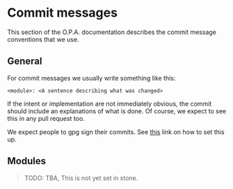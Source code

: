 # Commit messages

This section of the O.P.A. documentation describes the commit message conventions that we use.

## General

For commit messages we usually write something like this:

`<module>: <A sentence describing what was changed>`

If the intent or implementation are not immediately obvious, the commit should include an explanations of what is done. Of course, we expect to see this in any pull request too.

<!--In general, try to follow [these](https://chris.beams.io/posts/git-commit/) conventions to the best of your abilities.-->

We expect people to gpg sign their commits. See [this](https://docs.github.com/en/github/authenticating-to-github/managing-commit-signature-verification/signing-commits) link on how to set this up.

## Modules

> TODO: TBA, This is not yet set in stone.
<!--
We use modules to describe where in the system the change is made. For the Managarm repo, we use the following modules:
- `thor`, optionally followed by a subsystem or arch, like `thor/pci` or `thor/x86`. This is used for changes to the main kernel of Managarm, [thor](../design/thoreir/index.md).
- `eir`, optionally followed by a architecture, like `eir/x86`. This is used for changes to Managarm's prekernel, [eir](../design/thoreir/index.md).
- `posix`, used for everyting in the [posix emulation layer](../design/posix/index.md).
- `docs`, used when updating the documentation, like the one you are reading now!
- `core/<submodule>`, submodule can be either `drm` or `virtio` at the time of writing. This is used for everything related to the core of the DRM interface or virtio handling.
- `drivers/<drivername>`, where the driver name is the driver being worked on, like `drivers/libblockfs` for example. This is used for everything [driver](../design/drivers/index.md) related.
- `hel`, used for everything related to the [hel](../design/hel/index.md) and helix syscall api.
- `mbus`, used for everything related to [mbus](../design/mbus/index.md).
- `protocols/<protocol>`, where protocol is the protocol that is being changed. This is used for every protocol change made.
- `netserver`, used for every change to the network server.
- `tests`, used when working on the testsuites.
- `tools/<toolname>`, used when working on the tools that the Managarm repo has, currently `analyze-profile`, `gen-initrd`, `bakesvr`, `ostrace` and `pb2frigg`.
- `utils/<utilname>`, used when updating various utilities that reside in this repo, currently `lsmbus` and `runsvr`.
- `build`, used when editing the meson.build file.
- `meta`, used for meta changes, for example a readme update.
- `.github`, used when modifying files found in the `.github` directory.

## Commit messages in the bootstrap repo

For [bootstrap-managarm](https://github.com/managarm/bootstrap-managarm), the commit message usually follows the same convention as the main repo, but there are different modules there. As we're using the Gentoo style of package separation with the file names (`sys-apps.yml` for example), we use that as a module designator too in some cases. For your use, we've listed the used modules down below:
- `<port name>`, when making changes to a port, we use the name of the port as a module specifier.
- `host-<tool name>`, when making changes to host tools used during the build.
- `<gentoo package category>`, where the category is something like `sys-apps` (see [here](https://packages.gentoo.org/categories) for more examples). This is only used when moving ports around.
- `docker`, used when updating the `Dockerfile`.
- `meta`, used for meta changes, for example a readme update.
- `ci`, when making changes to the ci scripts that reside in this repo.
- `.github`, used when modifying files found in the `.github` directory.

There are two exceptions on the commit messages used in this repo, namely when adding a new port and when updating a port. When adding a new port the following message is used:

`<package name>: Add port`

And when updating a port the following message is used:

`<port name>: Update from <old version> to <new version> <optionally, if it fixes severe security vulnerabilities, list them here, for example by listing their CVE number> <optionally, if there have been other changes to the build recipe, like new configure flags, list them here>`

-->
